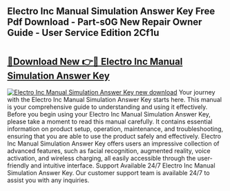 ## Electro Inc Manual Simulation Answer Key Free Pdf Download - Part-s0G New Repair Owner Guide - User Service Edition 2Cf1u

# <h2><a href="http://bc64660.oget.top/?id=Electro+Inc+Manual+Simulation+Answer+Key">🔗Download New 👉🔴 Electro Inc Manual Simulation Answer Key</a></h2>

[![Electro Inc Manual Simulation Answer Key new download](https://i.imgur.com/5g1atiW.png)](http://bc64660.oget.top/?id=Electro+Inc+Manual+Simulation+Answer+Key)
Your journey with the Electro Inc Manual Simulation Answer Key starts here. This manual is your comprehensive guide to understanding and using it effectively. Before you begin using your Electro Inc Manual Simulation Answer Key, please take a moment to read this manual carefully. It contains essential information on product setup, operation, maintenance, and troubleshooting, ensuring that you are able to use the product safely and effectively. Electro Inc Manual Simulation Answer Key offers users an impressive collection of advanced features, such as facial recognition, augmented reality, voice activation, and wireless charging, all easily accessible through the user-friendly and intuitive interface. Support Available 24/7 Electro Inc Manual Simulation Answer Key. Our customer support team is available 24/7 to assist you with any inquiries.
